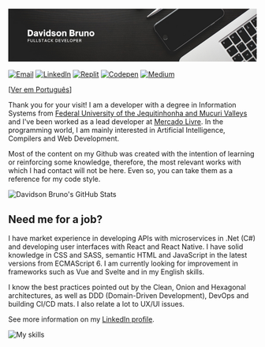 ![Header](header.png)

[![Email](https://img.shields.io/badge/Email-0078D4?style=flat-square&logo=microsoft-outlook&logoColor=white)](<davidsonbruno@outlook.com>)
[![LinkedIn](https://img.shields.io/badge/LinkedIn-0077B5?style=flat-square&logo=linkedin&logoColor=white)](https://www.linkedin.com/in/davidsonbrsilva/)
[![Replit](https://img.shields.io/badge/replit-667881?style=flat-square&logo=replit&logoColor=white)](https://replit.com/@davidsonbrsilva)
[![Codepen](https://img.shields.io/badge/Codepen-000000?style=flat-square&logo=codepen&logoColor=white)](https://codepen.io/davidsonbrsilva)
[![Medium](https://img.shields.io/badge/Medium-12100E?style=flat-square&logo=medium&logoColor=white)](https://medium.com/@davidsonbrsilva)

[[Ver em Português](README.pt-br.md)]

Thank you for your visit! I am a developer with a degree in Information Systems from [Federal University of the Jequitinhonha and Mucuri Valleys]() and I've been worked as a lead developer at [Mercado Livre](https://mercadolivre.com.br/). In the programming world, I am mainly interested in Artificial Intelligence, Compilers and Web Development.

Most of the content on my Github was created with the intention of learning or reinforcing some knowledge, therefore, the most relevant works with which I had contact will not be here. Even so, you can take them as a reference for my code style.

![Davidson Bruno's GitHub Stats](https://github-readme-stats.vercel.app/api?username=davidsonbrsilva&hide=contribs&count_private=true&show_icons=true&theme=codeSTACKr)

## Need me for a job?

 I have market experience in developing APIs with microservices in .Net (C#) and developing user interfaces with React and React Native. I have solid knowledge in CSS and SASS, semantic HTML and JavaScript in the latest versions from ECMAScript 6. I am currently looking for improvement in frameworks such as Vue and Svelte and in my English skills.

I know the best practices pointed out by the Clean, Onion and Hexagonal architectures, as well as DDD (Domain-Driven Development), DevOps and building CI/CD mats. I also relate a lot to UX/UI issues.

See more information on my [LinkedIn profile](https://www.linkedin.com/in/davidsonbrsilva/).

![My skills](https://skillicons.dev/icons?i=cs,cpp,py,php,dotnet,html,css,sass,js,ts,react,vue,vite,jest,laravel,mysql,sqlite,docker,git,github,ai,ps,xd,figma,vscode,visualstudio,azure,unity,linux,bash)

